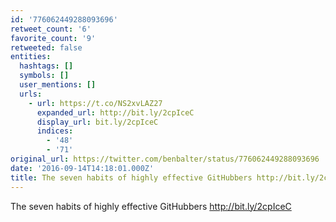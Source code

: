 ```yaml
---
id: '776062449288093696'
retweet_count: '6'
favorite_count: '9'
retweeted: false
entities:
  hashtags: []
  symbols: []
  user_mentions: []
  urls:
    - url: https://t.co/NS2xvLAZ27
      expanded_url: http://bit.ly/2cpIceC
      display_url: bit.ly/2cpIceC
      indices:
        - '48'
        - '71'
original_url: https://twitter.com/benbalter/status/776062449288093696
date: '2016-09-14T14:18:01.000Z'
title: The seven habits of highly effective GitHubbers http://bit.ly/2cpIceC
---
```


The seven habits of highly effective GitHubbers http://bit.ly/2cpIceC